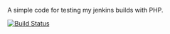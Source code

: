 A simple code for testing my jenkins builds with PHP.

[![Build Status](http://vps195060.ovh.net:8080/buildStatus/icon?job=jenkins-php-test)](http://vps195060.ovh.net:8080/job/jenkins-php-test/)
